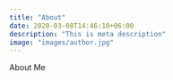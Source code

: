 ```yaml
---
title: "About"
date: 2020-03-08T14:46:10+06:00
description: "This is meta description"
image: "images/author.jpg"
---
```

About Me